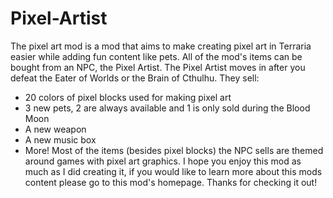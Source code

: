 # Pixel-Artist
The pixel art mod is a mod that aims to make creating pixel art in Terraria easier while adding fun content like pets. All of the mod's items can be bought from an NPC, the Pixel Artist. The Pixel Artist moves in after you defeat the Eater of Worlds or the Brain of Cthulhu. 
They sell: 
- 20 colors of pixel blocks used for making pixel art 
- 3 new pets, 2 are always available and 1 is only sold during the Blood Moon 
- A new weapon 
- A new music box
- More!
Most of the items (besides pixel blocks) the NPC sells are themed around games with pixel art graphics.  I hope you enjoy this mod as much as I did creating it, if you would like to learn more about this mods content please go to this mod's homepage. Thanks for checking it out!

